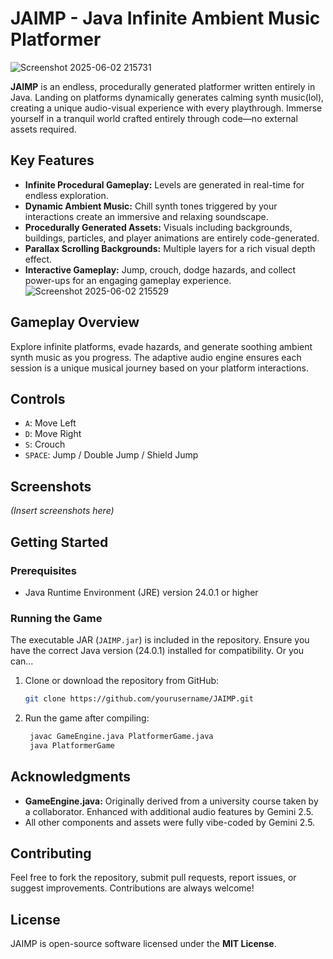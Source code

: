 

# JAIMP - Java Infinite Ambient Music Platformer
![Screenshot 2025-06-02 215731](https://github.com/user-attachments/assets/fd5ca7ea-7317-4e58-97c6-0b44dcb6cf7c)

**JAIMP** is an endless, procedurally generated platformer written entirely in Java. Landing on platforms dynamically generates calming synth music(lol), creating a unique audio-visual experience with every playthrough. Immerse yourself in a tranquil world crafted entirely through code—no external assets required.

## Key Features

* **Infinite Procedural Gameplay:** Levels are generated in real-time for endless exploration.
* **Dynamic Ambient Music:** Chill synth tones triggered by your interactions create an immersive and relaxing soundscape.
* **Procedurally Generated Assets:** Visuals including backgrounds, buildings, particles, and player animations are entirely code-generated.
* **Parallax Scrolling Backgrounds:** Multiple layers for a rich visual depth effect.
* **Interactive Gameplay:** Jump, crouch, dodge hazards, and collect power-ups for an engaging gameplay experience.
![Screenshot 2025-06-02 215529](https://github.com/user-attachments/assets/1233f8eb-1c79-41a6-b34e-5078657ff3df)

## Gameplay Overview

Explore infinite platforms, evade hazards, and generate soothing ambient synth music as you progress. The adaptive audio engine ensures each session is a unique musical journey based on your platform interactions.

## Controls

* `A`: Move Left
* `D`: Move Right
* `S`: Crouch
* `SPACE`: Jump / Double Jump / Shield Jump

## Screenshots

*(Insert screenshots here)*

## Getting Started

### Prerequisites

* Java Runtime Environment (JRE) version 24.0.1 or higher

### Running the Game

The executable JAR (`JAIMP.jar`) is included in the repository.
Ensure you have the correct Java version (24.0.1) installed for compatibility.
Or you can...

1. Clone or download the repository from GitHub:

   ```bash
   git clone https://github.com/yourusername/JAIMP.git
   ```

2. Run the game after compiling:

   ```bash
    javac GameEngine.java PlatformerGame.java
    java PlatformerGame
   ```

## Acknowledgments

* **GameEngine.java:** Originally derived from a university course taken by a collaborator. Enhanced with additional audio features by Gemini 2.5.
* All other components and assets were fully vibe-coded by Gemini 2.5.

## Contributing

Feel free to fork the repository, submit pull requests, report issues, or suggest improvements. Contributions are always welcome!

## License

JAIMP is open-source software licensed under the **MIT License**.


